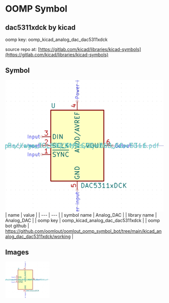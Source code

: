 # OOMP Symbol  
## dac5311xdck  by kicad  
  
oomp key: oomp_kicad_analog_dac_dac5311xdck  
  
source repo at: [https://gitlab.com/kicad/libraries/kicad-symbols](https://gitlab.com/kicad/libraries/kicad-symbols)  
## Symbol  
  
[![working.png](working_600.png)](working.png)  
| name | value | 
| --- | --- | 
| symbol name | Analog_DAC | 
| library name | Analog_DAC | 
| oomp key | oomp_kicad_analog_dac_dac5311xdck | 
| oomp bot github | https://github.com/oomlout/oomlout_oomp_symbol_bot/tree/main/kicad_analog_dac_dac5311xdck/working | 
## Images  
  
[![working.png](working_140.png)](working.png)  
